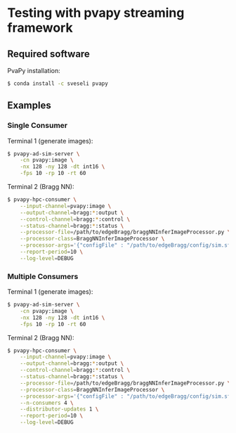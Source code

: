 # Testing with pvapy streaming framework 

## Required software 

PvaPy installation:

```sh
$ conda install -c sveseli pvapy
```

## Examples

### Single Consumer

Terminal 1 (generate images):

```sh
$ pvapy-ad-sim-server \
    -cn pvapy:image \
    -nx 128 -ny 128 -dt int16 \
    -fps 10 -rp 10 -rt 60
```

Terminal 2 (Bragg NN):

```sh
$ pvapy-hpc-consumer \
    --input-channel=pvapy:image \
    --output-channel=bragg:*:output \
    --control-channel=bragg:*:control \
    --status-channel=bragg:*:status \
    --processor-file=/path/to/edgeBragg/braggNNInferImageProcessor.py \
    --processor-class=BraggNNInferImageProcessor \
    --processor-args='{"configFile" : "/path/to/edgeBragg/config/sim.sf.yaml"}' \
    --report-period=10 \
    --log-level=DEBUG
```

### Multiple Consumers

Terminal 1 (generate images):

```sh
$ pvapy-ad-sim-server \
    -cn pvapy:image \
    -nx 128 -ny 128 -dt int16 \
    -fps 10 -rp 10 -rt 60
```

Terminal 2 (Bragg NN):

```sh
$ pvapy-hpc-consumer \
    --input-channel=pvapy:image \
    --output-channel=bragg:*:output \
    --control-channel=bragg:*:control \
    --status-channel=bragg:*:status \
    --processor-file=/path/to/edgeBragg/braggNNInferImageProcessor.py \
    --processor-class=BraggNNInferImageProcessor \
    --processor-args='{"configFile" : "/path/to/edgeBragg/config/sim.sf.yaml"}' \
    --n-consumers 4 \
    --distributor-updates 1 \
    --report-period=10 \
    --log-level=DEBUG
```


